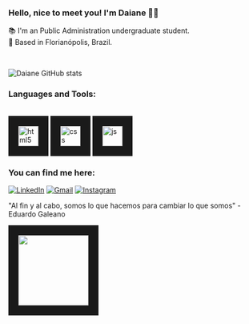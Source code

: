 ### Hello, nice to meet you! I'm Daiane 👩‍💻
📚 I'm an Public Administration undergraduate student.<br/>
📍 Based in Florianópolis, Brazil.

<br/>

![Daiane GitHub stats](https://github-readme-stats.vercel.app/api?username=daianessnt&show_icons=true&theme=gruvbox)
<br/>
### Languages and Tools:
<div style="display: inline_block"><br/>  
	<img  align="center" alt="html5" src="https://cdn.jsdelivr.net/gh/devicons/devicon/icons/html5/html5-original.svg" width="40" height="40" border="20" />          
	<img  align="center" alt="css" src="https://cdn.jsdelivr.net/gh/devicons/devicon/icons/css3/css3-original-wordmark.svg" width="40" height="40" border="20" />   
	<img  align="center" alt="js" src="https://cdn.jsdelivr.net/gh/devicons/devicon/icons/javascript/javascript-original.svg" width="40" height="40" border="20" />
</div>

### You can find me here: 
[![LinkedIn](https://img.shields.io/badge/LinkedIn-0077B5?style=for-the-badge&logo=linkedin&logoColor=white)](https://www.linkedin.com/in/daianessnt/)
[![Gmail](https://img.shields.io/badge/Gmail-D14836?style=for-the-badge&logo=gmail&logoColor=white)](mailto:daianeverzza@gmail.com?subject=Contato&body=Ol%C3%A1%20encontrei%20seu%20contato%20pelo%20GitHub......)
[![Instagram](https://img.shields.io/badge/Instagram-E4405F?style=for-the-badge&logo=instagram&logoColor=white)](https://www.instagram.com/daianeverzza/)


  "Al fin y al cabo, somos lo que hacemos para cambiar lo que somos"  - Eduardo Galeano 
  
  <a href="https://picasion.com/"><img src="https://i.picasion.com/pic92/df3bfc8edf1c951888db08bd170542bc.gif"  width="140" height="140" border="20" /></a>
</div>
